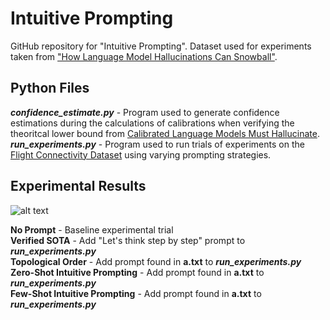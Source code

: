 # Intuitive Prompting
GitHub repository for "Intuitive Prompting". Dataset used for experiments taken from ["How Language Model Hallucinations Can Snowball"](https://arxiv.org/abs/2305.13534).

## Python Files
***confidence_estimate.py*** - Program used to generate confidence estimations during the calculations of calibrations when verifying the theoritcal lower bound from [Calibrated Language Models Must Hallucinate](https://arxiv.org/abs/2311.14648).<br>
***run_experiments.py*** - Program used to run trials of experiments on the [Flight Connectivity Dataset](https://github.com/Nanami18/Snowballed_Hallucination) using varying prompting strategies.<br>

## Experimental Results
![alt text](https://github.com/AlexBraverman/IntuitivePrompting/blob/main/intuitive_prompting.png?raw=true)

**No Prompt** - Baseline experimental trial<br>
**Verified SOTA** - Add "Let's think step by step" prompt to ***run_experiments.py***<br>
**Topological Order** - Add prompt found in **a.txt** to ***run_experiments.py***<br>
**Zero-Shot Intuitive Prompting** - Add prompt found in **a.txt** to ***run_experiments.py***<br>
**Few-Shot Intuitive Prompting** - Add prompt found in **a.txt** to ***run_experiments.py***<br>
